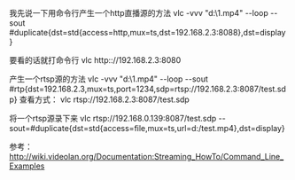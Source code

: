 我先说一下用命令行产生一个http直播源的方法
vlc -vvv "d:\1.mp4" --loop --sout #duplicate{dst=std{access=http,mux=ts,dst=192.168.2.3:8088},dst=display}

要看的话就打命令行
vlc http:://192.168.2.3:8080


产生一个rtsp源的方法
vlc -vvv "d:\1.mp4" --loop --sout #rtp{dst=192.168.2.3,mux=ts,port=1234,sdp=rtsp://192.168.2.3:8087/test.sdp}
查看方式：
vlc rtsp://192.168.2.3:8087/test.sdp

将一个rtsp源录下来
vlc rtsp://192.168.0.139:8087/test.sdp --sout=#duplicate{dst=std{access=file,mux=ts,url=d:/test.mp4},dst=display}

参考：
http://wiki.videolan.org/Documentation:Streaming_HowTo/Command_Line_Examples